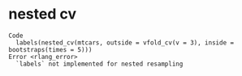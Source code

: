# nested cv

    Code
      labels(nested_cv(mtcars, outside = vfold_cv(v = 3), inside = bootstraps(times = 5)))
    Error <rlang_error>
      `labels` not implemented for nested resampling

